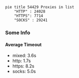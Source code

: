
```mermaid
pie title 54429 Proxies in list
    "HTTP" : 24028
    "HTTPS": 7714
    "SOCKS" : 29241
```

### Some Info
#### Average Timeout

- mixed: 3.6s
- http: 1.7s
- https: 8.2s
- socks: 5.0s